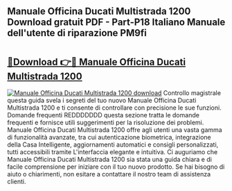 ## Manuale Officina Ducati Multistrada 1200 Download gratuit PDF - Part-P18 Italiano Manuale dell'utente di riparazione PM9fi

# <h2><a href="http://dfaei4q.blite.top/?on=Manuale+Officina+Ducati+Multistrada+1200">🔗Download 👉🔴 Manuale Officina Ducati Multistrada 1200</a></h2>

[![Manuale Officina Ducati Multistrada 1200 download](https://i.imgur.com/lujVjoI.png)](http://dfaei4q.blite.top/?on=Manuale+Officina+Ducati+Multistrada+1200)
Controllo magistrale questa guida svela i segreti del tuo nuovo Manuale Officina Ducati Multistrada 1200 e ti consente di controllare con precisione le sue funzioni. Domande frequenti REDDDDDDD questa sezione tratta le domande frequenti e fornisce utili suggerimenti per la risoluzione dei problemi. Manuale Officina Ducati Multistrada 1200 offre agli utenti una vasta gamma di funzionalità avanzate, tra cui autenticazione biometrica, integrazione della Casa Intelligente, aggiornamenti automatici e consigli personalizzati, tutti accessibili tramite L'interfaccia elegante e intuitiva. Ci auguriamo che Manuale Officina Ducati Multistrada 1200 sia stata una guida chiara e di facile comprensione per iniziare con il tuo nuovo prodotto. Se hai bisogno di aiuto o chiarimenti, non esitare a contattare il nostro team di assistenza clienti.
